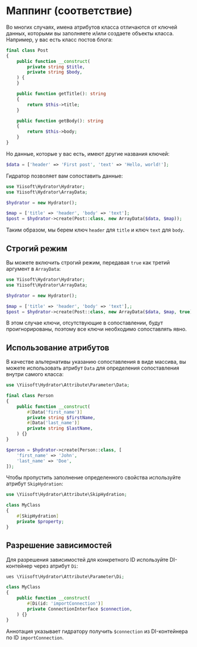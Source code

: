 # Маппинг (соответствие)

Во многих случаях, имена атрибутов класса отличаются от ключей данных, которыми вы заполняете и/или создаете объекты класса.
Например, у вас есть класс постов блога:

```php
final class Post
{
    public function __construct(
        private string $title,
        private string $body,
    ) {        
    }

    public function getTitle(): string
    {
        return $this->title;
    }

    public function getBody(): string
    {
        return $this->body;
    }
}
```

Но данные, которые у вас есть, имеют другие названия ключей:

```php
$data = ['header' => 'First post', 'text' => 'Hello, world!'];
```

Гидратор позволяет вам сопоставить данные: 

```php
use Yiisoft\Hydrator\Hydrator;
use Yiisoft\Hydrator\ArrayData;

$hydrator = new Hydrator();

$map = ['title' => 'header', 'body' => 'text'];
$post = $hydrator->create(Post::class, new ArrayData($data, $map));
```

Таким образом, мы берем ключ `header` для `title` и ключ `text` для `body`.

## Строгий режим

Вы можете включить строгий режим, передавая `true` как третий аргумент в `ArrayData`:

```php
use Yiisoft\Hydrator\Hydrator;
use Yiisoft\Hydrator\ArrayData;

$hydrator = new Hydrator();

$map = ['title' => 'header', 'body' => 'text'],;
$post = $hydrator->create(Post::class, new ArrayData($data, $map, true));
```

В этом случае ключи, отсутствующие в сопоставлении, будут проигнорированы, поэтому все ключи необходимо сопоставлять явно.

## Использование атрибутов

В качестве альтернативы указанию сопоставления в виде массива, вы можете использовать атрибут `Data` для определения сопоставления внутри самого класса:

```php
use \Yiisoft\Hydrator\Attribute\Parameter\Data;

final class Person
{
    public function __construct(
        #[Data('first_name')]
        private string $firstName,
        #[Data('last_name')]
        private string $lastName,
    ) {}
}

$person = $hydrator->create(Person::class, [
    'first_name' => 'John',
    'last_name' => 'Doe',
]);
```

Чтобы пропустить заполнение определенного свойства используйте атрибут `SkipHydration`:

```php
use \Yiisoft\Hydrator\Attribute\SkipHydration;

class MyClass
{
    #[SkipHydration]
    private $property;
}
```

## Разрешение зависимостей

Для разрешения зависимостей для конкретного ID используйте DI-контейнер через атрибут `Di`:

```php
ues \Yiisoft\Hydrator\Attribute\Parameter\Di;

class MyClass
{
    public function __construct(
        #[Di(id: 'importConnection')]
        private ConnectionInterface $connection,
    ) {}
}
```

Аннотация указывает гидратору получить `$connection` из DI-контейнера по ID `importConnection`.
